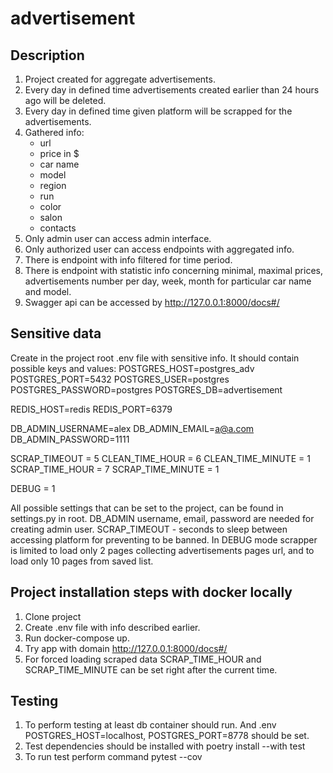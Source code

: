 # advertisement

## Description

1. Project created for aggregate advertisements.
2. Every day in defined time advertisements created earlier than 24 hours
   ago will be deleted.
3. Every day in defined time given platform will be scrapped for the advertisements.
4. Gathered info:
    - url
    - price in $
    - car name
    - model
    - region
    - run
    - color
    - salon
    - contacts
5. Only admin user can access admin interface.
6. Only authorized user can access endpoints with aggregated info.
7. There is endpoint with info filtered for time period.
8. There is endpoint with statistic info concerning minimal, maximal prices,
    advertisements number per day, week, month for particular car name and model.
9. Swagger api can be accessed by http://127.0.0.1:8000/docs#/

## Sensitive data

Create in the project root .env file with sensitive info. It should contain possible keys
and values:
POSTGRES_HOST=postgres_adv
POSTGRES_PORT=5432
POSTGRES_USER=postgres
POSTGRES_PASSWORD=postgres
POSTGRES_DB=advertisement

REDIS_HOST=redis
REDIS_PORT=6379

DB_ADMIN_USERNAME=alex
DB_ADMIN_EMAIL=a@a.com
DB_ADMIN_PASSWORD=1111

SCRAP_TIMEOUT = 5
CLEAN_TIME_HOUR = 6
CLEAN_TIME_MINUTE = 1
SCRAP_TIME_HOUR = 7
SCRAP_TIME_MINUTE = 1

DEBUG = 1

All possible settings that can be set to the project, can be found in settings.py in root.
DB_ADMIN username, email, password are needed for creating admin user.
SCRAP_TIMEOUT - seconds to sleep between accessing platform for preventing to be banned.
In DEBUG mode scrapper is limited to load only 2 pages collecting advertisements
pages url, and to load only 10 pages from saved list.

## Project installation steps with docker locally

1. Clone project
2. Create .env file with info described earlier.
3. Run docker-compose up.
4. Try app with domain http://127.0.0.1:8000/docs#/
5. For forced loading scraped data SCRAP_TIME_HOUR and SCRAP_TIME_MINUTE can
    be set right after the current time.

   
## Testing

1. To perform testing at least db container should run. And
   .env POSTGRES_HOST=localhost, POSTGRES_PORT=8778 should be set.
2. Test dependencies should be installed with       poetry install --with test
2. To run test perform command    pytest --cov